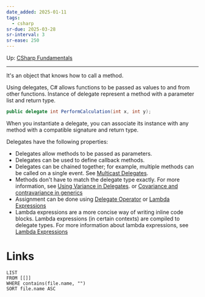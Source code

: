 ```yaml
---
date_added: 2025-01-11
tags:
  - csharp
sr-due: 2025-03-28
sr-interval: 3
sr-ease: 250
---
```

Up: [CSharp Fundamentals](CSharp%20Fundamentals.md)
___
 It's an object that knows how to call a method.
 
 Using delegates, C# allows functions to be passed as values to and from other functions.
Instance of delegate represent a method with a parameter list and return type.
```cs
public delegate int PerformCalculation(int x, int y);
```

When you instantiate a delegate, you can associate its instance with any method with a compatible signature and return type.

Delegates have the following properties:

- Delegates allow methods to be passed as parameters.
- Delegates can be used to define callback methods.
- Delegates can be chained together; for example, multiple methods can be called on a single event. See [Multicast Delegates](Multicast%20Delegates.md).
- Methods don't have to match the delegate type exactly. For more information, see [Using Variance in Delegates](https://learn.microsoft.com/en-us/dotnet/csharp/programming-guide/concepts/covariance-contravariance/using-variance-in-delegates). or [Covariance and contravariance in generics](Covariance%20and%20contravariance%20in%20generics.md)
- Assignment can be done using [Delegate Operator](Delegate%20Operator.md) or [Lambda Expressions](Lambda%20Expressions.md)
- Lambda expressions are a more concise way of writing inline code blocks. Lambda expressions (in certain contexts) are compiled to delegate types. For more information about lambda expressions, see [Lambda Expressions](Lambda%20Expressions.md)





# Links
```dataview
LIST
FROM [[]]
WHERE contains(file.name, "")
SORT file.name ASC
```
